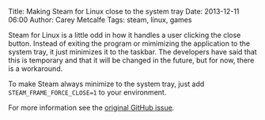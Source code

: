 Title: Making Steam for Linux close to the system tray
Date: 2013-12-11 06:00
Author: Carey Metcalfe
Tags: steam, linux, games

Steam for Linux is a little odd in how it handles a user clicking the close button.
Instead of exiting the program or mimimizing the application to the system tray, it just minimizes it to the taskbar.
The developers have said that this is temporary and that it will be changed in the future, but for now, there is a workaround.

To make Steam always minimize to the system tray, just add `STEAM_FRAME_FORCE_CLOSE=1` to your environment.

For more information see the [original GitHub issue][].

  [original GitHub issue]: https://github.com/ValveSoftware/steam-for-linux/issues/1025
